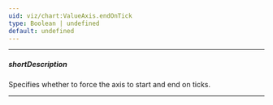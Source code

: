 ```yaml
---
uid: viz/chart:ValueAxis.endOnTick
type: Boolean | undefined
default: undefined
---
```

---
##### shortDescription
Specifies whether to force the axis to start and end on ticks.

---
